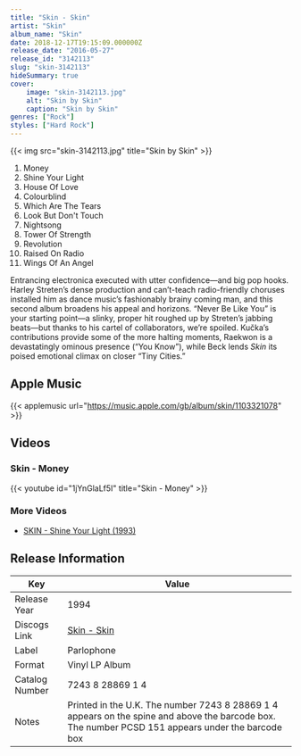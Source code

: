 ```yaml
---
title: "Skin - Skin"
artist: "Skin"
album_name: "Skin"
date: 2018-12-17T19:15:09.000000Z
release_date: "2016-05-27"
release_id: "3142113"
slug: "skin-3142113"
hideSummary: true
cover:
    image: "skin-3142113.jpg"
    alt: "Skin by Skin"
    caption: "Skin by Skin"
genres: ["Rock"]
styles: ["Hard Rock"]
---
```


{{< img src="skin-3142113.jpg" title="Skin by Skin" >}}

<!-- section break -->

1. Money
2. Shine Your Light
3. House Of Love
4. Colourblind
5. Which Are The Tears
6. Look But Don't Touch
7. Nightsong
8. Tower Of Strength
9. Revolution
10. Raised On Radio
11. Wings Of An Angel

<!-- section break -->


Entrancing electronica executed with utter confidence—and big pop hooks. Harley Streten’s dense production and can’t-teach radio-friendly choruses installed him as dance music’s fashionably brainy coming man, and this second album broadens his appeal and horizons. “Never Be Like You” is your starting point—a slinky, proper hit roughed up by Streten’s jabbing beats—but thanks to his cartel of collaborators, we’re spoiled. Kučka’s contributions provide some of the more halting moments, Raekwon is a devastatingly ominous presence (“You Know”), while Beck lends <i>Skin</i> its poised emotional climax on closer “Tiny Cities.”



## Apple Music
{{< applemusic url="https://music.apple.com/gb/album/skin/1103321078" >}}





## Videos
### Skin - Money
{{< youtube id="1jYnGlaLf5I" title="Skin - Money" >}}<br>

### More Videos

- [SKIN - Shine Your Light (1993)](https://www.youtube.com/watch?v=jkBX8h5P0No)


## Release Information
|  Key           | Value                                                |
| ---------------| ---------------------------------------------------- |
| Release Year   | 1994                                   |
| Discogs Link   | [Skin - Skin](https://www.discogs.com/release/3142113-Skin-Skin) |
| Label          | Parlophone |
| Format         | Vinyl LP Album |
| Catalog Number | 7243 8 28869 1 4 |
| Notes | Printed in the U.K.   The number 7243 8 28869 1 4 appears on the spine and above the barcode box. The number PCSD 151 appears under the barcode box |
